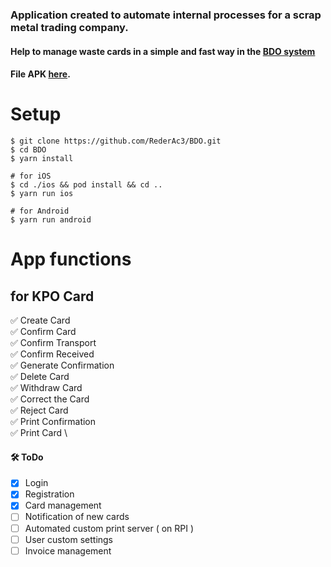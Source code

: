 ### Application created to automate internal processes for a scrap metal trading company. 
#### Help to manage waste cards in a simple and fast way in the  [BDO system](https://bdo.mos.gov.pl/)
#### File APK [here](/apk).

# Setup
```
$ git clone https://github.com/RederAc3/BDO.git
$ cd BDO
$ yarn install

# for iOS
$ cd ./ios && pod install && cd ..
$ yarn run ios

# for Android
$ yarn run android

```

# App functions
## for KPO Card
✅ Create Card \
✅ Confirm Card \
✅ Confirm Transport \
✅ Confirm Received \
✅ Generate Confirmation \
✅ Delete Card \
✅ Withdraw Card \
✅ Correct the Card \
✅ Reject Card \
✅ Print Confirmation \
✅ Print Card \

#### 🛠 ToDo 
- [x] Login
- [x] Registration
- [x] Card management
- [ ] Notification of new cards
- [ ] Automated custom print server ( on RPI )
- [ ] User custom settings
- [ ] Invoice management